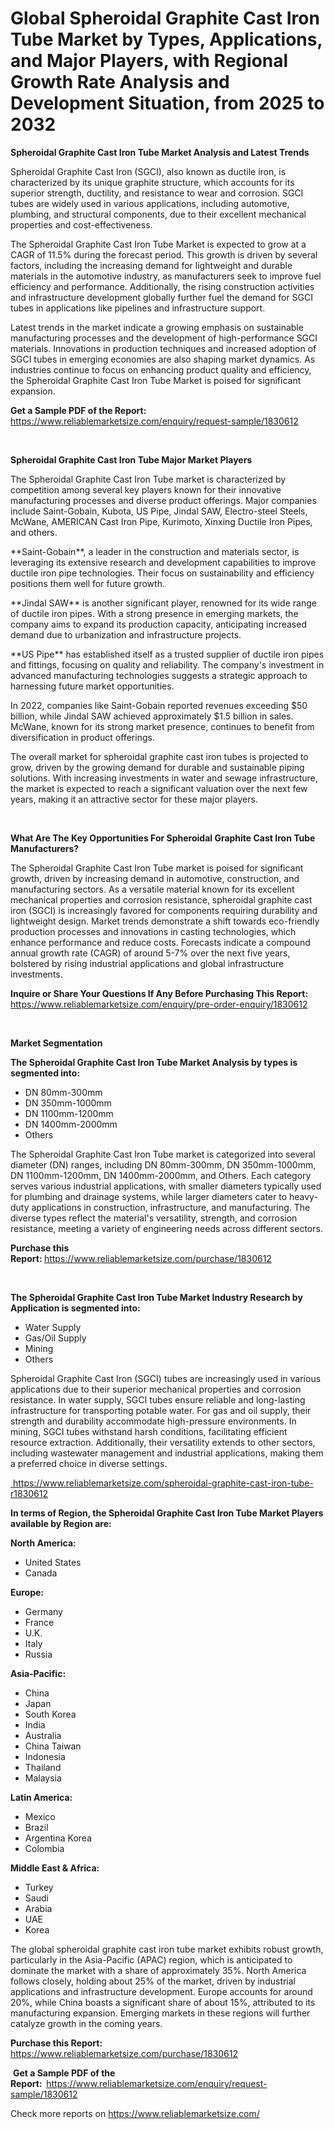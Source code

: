 <p><h1>Global Spheroidal Graphite Cast Iron Tube Market by Types, Applications, and Major Players, with Regional Growth Rate Analysis and Development Situation, from 2025 to 2032</h1></p><p><strong>Spheroidal Graphite Cast Iron Tube Market Analysis and Latest Trends</strong></p>
<p><p>Spheroidal Graphite Cast Iron (SGCI), also known as ductile iron, is characterized by its unique graphite structure, which accounts for its superior strength, ductility, and resistance to wear and corrosion. SGCI tubes are widely used in various applications, including automotive, plumbing, and structural components, due to their excellent mechanical properties and cost-effectiveness.</p><p>The Spheroidal Graphite Cast Iron Tube Market is expected to grow at a CAGR of 11.5% during the forecast period. This growth is driven by several factors, including the increasing demand for lightweight and durable materials in the automotive industry, as manufacturers seek to improve fuel efficiency and performance. Additionally, the rising construction activities and infrastructure development globally further fuel the demand for SGCI tubes in applications like pipelines and infrastructure support.</p><p>Latest trends in the market indicate a growing emphasis on sustainable manufacturing processes and the development of high-performance SGCI materials. Innovations in production techniques and increased adoption of SGCI tubes in emerging economies are also shaping market dynamics. As industries continue to focus on enhancing product quality and efficiency, the Spheroidal Graphite Cast Iron Tube Market is poised for significant expansion.</p></p>
<p><strong>Get a Sample PDF of the Report:&nbsp;</strong> <a href="https://www.reliablemarketsize.com/enquiry/request-sample/1830612?utm_campaign=2747&utm_medium=2&utm_source=Github&utm_content=ia&utm_term=03042025&utm_id=spheroidal-graphite-cast-iron-tube">https://www.reliablemarketsize.com/enquiry/request-sample/1830612</a></p>
<p>&nbsp;</p>
<p><strong>Spheroidal Graphite Cast Iron Tube Major Market Players</strong></p>
<p><p>The Spheroidal Graphite Cast Iron Tube market is characterized by competition among several key players known for their innovative manufacturing processes and diverse product offerings. Major companies include Saint-Gobain, Kubota, US Pipe, Jindal SAW, Electro-steel Steels, McWane, AMERICAN Cast Iron Pipe, Kurimoto, Xinxing Ductile Iron Pipes, and others.</p><p>**Saint-Gobain**, a leader in the construction and materials sector, is leveraging its extensive research and development capabilities to improve ductile iron pipe technologies. Their focus on sustainability and efficiency positions them well for future growth.</p><p>**Jindal SAW** is another significant player, renowned for its wide range of ductile iron pipes. With a strong presence in emerging markets, the company aims to expand its production capacity, anticipating increased demand due to urbanization and infrastructure projects.</p><p>**US Pipe** has established itself as a trusted supplier of ductile iron pipes and fittings, focusing on quality and reliability. The company's investment in advanced manufacturing technologies suggests a strategic approach to harnessing future market opportunities.</p><p>In 2022, companies like Saint-Gobain reported revenues exceeding $50 billion, while Jindal SAW achieved approximately $1.5 billion in sales. McWane, known for its strong market presence, continues to benefit from diversification in product offerings. </p><p>The overall market for spheroidal graphite cast iron tubes is projected to grow, driven by the growing demand for durable and sustainable piping solutions. With increasing investments in water and sewage infrastructure, the market is expected to reach a significant valuation over the next few years, making it an attractive sector for these major players.</p></p>
<p>&nbsp;</p>
<p><strong>What Are The Key Opportunities For Spheroidal Graphite Cast Iron Tube Manufacturers?</strong></p>
<p><p>The Spheroidal Graphite Cast Iron Tube market is poised for significant growth, driven by increasing demand in automotive, construction, and manufacturing sectors. As a versatile material known for its excellent mechanical properties and corrosion resistance, spheroidal graphite cast iron (SGCI) is increasingly favored for components requiring durability and lightweight design. Market trends demonstrate a shift towards eco-friendly production processes and innovations in casting technologies, which enhance performance and reduce costs. Forecasts indicate a compound annual growth rate (CAGR) of around 5-7% over the next five years, bolstered by rising industrial applications and global infrastructure investments.</p></p>
<p><strong>Inquire or Share Your Questions If Any Before Purchasing This Report:</strong> <a href="https://www.reliablemarketsize.com/enquiry/pre-order-enquiry/1830612?utm_campaign=2747&utm_medium=2&utm_source=Github&utm_content=ia&utm_term=03042025&utm_id=spheroidal-graphite-cast-iron-tube">https://www.reliablemarketsize.com/enquiry/pre-order-enquiry/1830612</a></p>
<p>&nbsp;</p>
<p><strong>Market Segmentation</strong></p>
<p><strong>The Spheroidal Graphite Cast Iron Tube Market Analysis by types is segmented into:</strong></p>
<p><ul><li>DN 80mm-300mm</li><li>DN 350mm-1000mm</li><li>DN 1100mm-1200mm</li><li>DN 1400mm-2000mm</li><li>Others</li></ul></p>
<p><p>The Spheroidal Graphite Cast Iron Tube market is categorized into several diameter (DN) ranges, including DN 80mm-300mm, DN 350mm-1000mm, DN 1100mm-1200mm, DN 1400mm-2000mm, and Others. Each category serves various industrial applications, with smaller diameters typically used for plumbing and drainage systems, while larger diameters cater to heavy-duty applications in construction, infrastructure, and manufacturing. The diverse types reflect the material's versatility, strength, and corrosion resistance, meeting a variety of engineering needs across different sectors.</p></p>
<p><strong>Purchase this Report:&nbsp;</strong><a href="https://www.reliablemarketsize.com/purchase/1830612?utm_campaign=2747&utm_medium=2&utm_source=Github&utm_content=ia&utm_term=03042025&utm_id=spheroidal-graphite-cast-iron-tube">https://www.reliablemarketsize.com/purchase/1830612</a></p>
<p>&nbsp;</p>
<p><strong>The Spheroidal Graphite Cast Iron Tube Market Industry Research by Application is segmented into:</strong></p>
<p><ul><li>Water Supply</li><li>Gas/Oil Supply</li><li>Mining</li><li>Others</li></ul></p>
<p><p>Spheroidal Graphite Cast Iron (SGCI) tubes are increasingly used in various applications due to their superior mechanical properties and corrosion resistance. In water supply, SGCI tubes ensure reliable and long-lasting infrastructure for transporting potable water. For gas and oil supply, their strength and durability accommodate high-pressure environments. In mining, SGCI tubes withstand harsh conditions, facilitating efficient resource extraction. Additionally, their versatility extends to other sectors, including wastewater management and industrial applications, making them a preferred choice in diverse settings.</p></p>
<p><a href="https://www.reliablemarketsize.com/spheroidal-graphite-cast-iron-tube-r1830612?utm_campaign=2747&utm_medium=2&utm_source=Github&utm_content=ia&utm_term=03042025&utm_id=spheroidal-graphite-cast-iron-tube">&nbsp;https://www.reliablemarketsize.com/spheroidal-graphite-cast-iron-tube-r1830612</a></p>
<p><strong>In terms of Region, the Spheroidal Graphite Cast Iron Tube Market Players available by Region are:</strong></p>
<p>
    <p> <strong> North America: </strong>
        <ul>
            <li>United States</li>
            <li>Canada</li>
        </ul>
        </p> 
    <p> <strong> Europe: </strong>
        <ul>
            <li>Germany</li>
            <li>France</li>
            <li>U.K.</li>
            <li>Italy</li>
            <li>Russia</li>
        </ul>
        </p> 
    <p> <strong> Asia-Pacific: </strong>
        <ul>
            <li>China</li>
            <li>Japan</li>
            <li>South Korea</li>
            <li>India</li>
            <li>Australia</li>
            <li>China Taiwan</li>
            <li>Indonesia</li>
            <li>Thailand</li>
            <li>Malaysia</li>
        </ul>
        </p> 
    <p> <strong> Latin America: </strong>
        <ul>
            <li>Mexico</li>
            <li>Brazil</li>
            <li>Argentina Korea</li>
            <li>Colombia</li>
        </ul>
        </p> 
    <p> <strong> Middle East & Africa: </strong>
        <ul>
            <li>Turkey</li>
            <li>Saudi</li>
            <li>Arabia</li>
            <li>UAE</li>
            <li>Korea</li>
        </ul>
    </p>
    </p>
<p><p>The global spheroidal graphite cast iron tube market exhibits robust growth, particularly in the Asia-Pacific (APAC) region, which is anticipated to dominate the market with a share of approximately 35%. North America follows closely, holding about 25% of the market, driven by industrial applications and infrastructure development. Europe accounts for around 20%, while China boasts a significant share of about 15%, attributed to its manufacturing expansion. Emerging markets in these regions will further catalyze growth in the coming years.</p></p>
<p><strong>Purchase this Report: </strong><a href="https://www.reliablemarketsize.com/purchase/1830612?utm_campaign=2747&utm_medium=2&utm_source=Github&utm_content=ia&utm_term=03042025&utm_id=spheroidal-graphite-cast-iron-tube">https://www.reliablemarketsize.com/purchase/1830612</a></p>
<p>&nbsp;<strong>Get a Sample PDF of the Report:&nbsp;&nbsp;</strong><a href="https://www.reliablemarketsize.com/enquiry/request-sample/1830612?utm_campaign=2747&utm_medium=2&utm_source=Github&utm_content=ia&utm_term=03042025&utm_id=spheroidal-graphite-cast-iron-tube">https://www.reliablemarketsize.com/enquiry/request-sample/1830612</a></p>
<p><strong></strong></p>
<p>Check more reports on <a href="https://www.reliablemarketsize.com/?utm_campaign=2747&utm_medium=2&utm_source=Github&utm_content=ia&utm_term=03042025&utm_id=spheroidal-graphite-cast-iron-tube">https://www.reliablemarketsize.com/</a></p>